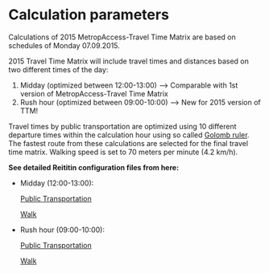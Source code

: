 # Calculation parameters
Calculations of 2015 MetropAccess-Travel Time Matrix are based on schedules of Monday 07.09.2015. 
 
2015 Travel Time Matrix will include travel times and distances based on two different times of the day:
1. Midday (optimized between 12:00-13:00) --> Comparable with 1st version of MetropAccess-Travel Time Matrix
2. Rush hour (optimized between 09:00-10:00) --> New for 2015 version of TTM!

Travel times by public transportation are optimized using 10 different departure times within the calculation hour using so called [Golomb ruler](https://en.wikipedia.org/wiki/Golomb_ruler).
The fastest route from these calculations are selected for the final travel time matrix.
Walking speed is set to 70 meters per minute (4.2 km/h).
 
**See detailed Reititin configuration files from here:**

- Midday (12:00-13:00):

    [Public Transportation](Configuration/confMassaAjo2015_PT.json)
    
    [Walk](Configuration/confMassaAjo2015_Walk.json)

- Rush hour (09:00-10:00):

    [Public Transportation]()
    
    [Walk]()


